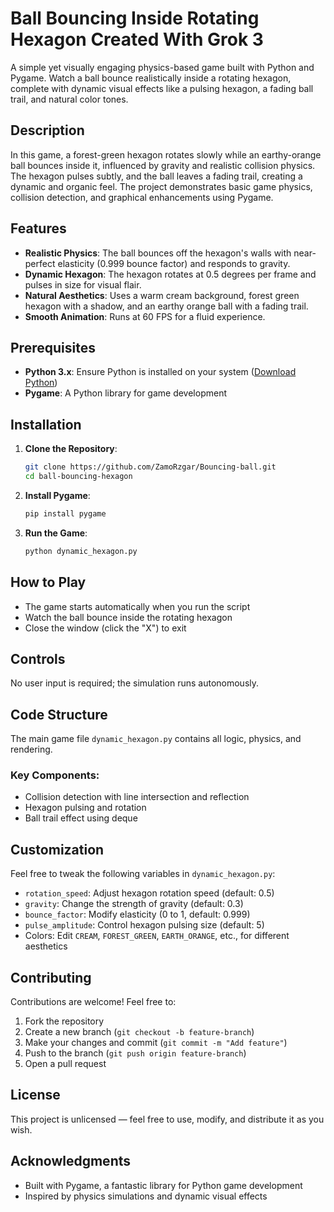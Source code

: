 # Ball Bouncing Inside Rotating Hexagon Created With Grok 3

A simple yet visually engaging physics-based game built with Python and Pygame. Watch a ball bounce realistically inside a rotating hexagon, complete with dynamic visual effects like a pulsing hexagon, a fading ball trail, and natural color tones.

## Description

In this game, a forest-green hexagon rotates slowly while an earthy-orange ball bounces inside it, influenced by gravity and realistic collision physics. The hexagon pulses subtly, and the ball leaves a fading trail, creating a dynamic and organic feel. The project demonstrates basic game physics, collision detection, and graphical enhancements using Pygame.

## Features

- **Realistic Physics**: The ball bounces off the hexagon's walls with near-perfect elasticity (0.999 bounce factor) and responds to gravity.
- **Dynamic Hexagon**: The hexagon rotates at 0.5 degrees per frame and pulses in size for visual flair.
- **Natural Aesthetics**: Uses a warm cream background, forest green hexagon with a shadow, and an earthy orange ball with a fading trail.
- **Smooth Animation**: Runs at 60 FPS for a fluid experience.

## Prerequisites

- **Python 3.x**: Ensure Python is installed on your system ([Download Python](https://www.python.org/downloads/))
- **Pygame**: A Python library for game development

## Installation

1. **Clone the Repository**:
   ```bash
   git clone https://github.com/ZamoRzgar/Bouncing-ball.git
   cd ball-bouncing-hexagon
   ```

2. **Install Pygame**:
   ```bash
   pip install pygame
   ```

3. **Run the Game**:
   ```bash
   python dynamic_hexagon.py
   ```

## How to Play

- The game starts automatically when you run the script
- Watch the ball bounce inside the rotating hexagon
- Close the window (click the "X") to exit

## Controls

No user input is required; the simulation runs autonomously.

## Code Structure

The main game file `dynamic_hexagon.py` contains all logic, physics, and rendering.

### Key Components:
- Collision detection with line intersection and reflection
- Hexagon pulsing and rotation
- Ball trail effect using deque



## Customization

Feel free to tweak the following variables in `dynamic_hexagon.py`:
- `rotation_speed`: Adjust hexagon rotation speed (default: 0.5)
- `gravity`: Change the strength of gravity (default: 0.3)
- `bounce_factor`: Modify elasticity (0 to 1, default: 0.999)
- `pulse_amplitude`: Control hexagon pulsing size (default: 5)
- Colors: Edit `CREAM`, `FOREST_GREEN`, `EARTH_ORANGE`, etc., for different aesthetics

## Contributing

Contributions are welcome! Feel free to:
1. Fork the repository
2. Create a new branch (`git checkout -b feature-branch`)
3. Make your changes and commit (`git commit -m "Add feature"`)
4. Push to the branch (`git push origin feature-branch`)
5. Open a pull request

## License

This project is unlicensed — feel free to use, modify, and distribute it as you wish.

## Acknowledgments

- Built with Pygame, a fantastic library for Python game development
- Inspired by physics simulations and dynamic visual effects